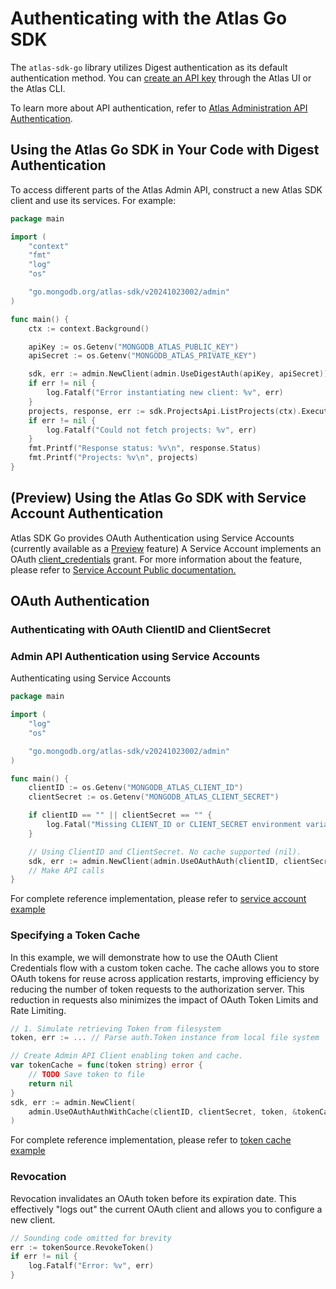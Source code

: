 # Authenticating with the Atlas Go SDK

The `atlas-sdk-go` library utilizes Digest authentication as its default authentication method.
You can [create an API key](https://www.mongodb.com/docs/atlas/configure-api-access/#create-an-api-key-in-an-organization) through the Atlas UI or the Atlas CLI.

To learn more about API authentication, refer to [Atlas Administration API Authentication](https://www.mongodb.com/docs/atlas/api/api-authentication).

## Using the Atlas Go SDK in Your Code with Digest Authentication

To access different parts of the Atlas Admin API, construct a new Atlas SDK client and use its services. For example:

```go
package main

import (
	"context"
	"fmt"
	"log"
	"os"

	"go.mongodb.org/atlas-sdk/v20241023002/admin"
)

func main() {
	ctx := context.Background()

	apiKey := os.Getenv("MONGODB_ATLAS_PUBLIC_KEY")
	apiSecret := os.Getenv("MONGODB_ATLAS_PRIVATE_KEY")

	sdk, err := admin.NewClient(admin.UseDigestAuth(apiKey, apiSecret))
	if err != nil {
		log.Fatalf("Error instantiating new client: %v", err)
	}
	projects, response, err := sdk.ProjectsApi.ListProjects(ctx).Execute()
	if err != nil {
		log.Fatalf("Could not fetch projects: %v", err)
	}
	fmt.Printf("Response status: %v\n", response.Status)
	fmt.Printf("Projects: %v\n", projects)
}
```

## (Preview) Using the Atlas Go SDK with Service Account Authentication

Atlas SDK Go provides OAuth Authentication using Service Accounts (currently available as a [Preview](https://www.mongodb.com/resources/beta-programs) feature)
A Service Account implements an OAuth [client_credentials](https://oauth.net/2/grant-types/client-credentials) grant.
For more information about the feature, please refer to [Service Account Public documentation.](https://www.mongodb.com/docs/atlas/api/service-accounts-overview/)

## OAuth Authentication

### Authenticating with OAuth ClientID and ClientSecret

### Admin API Authentication using Service Accounts

Authenticating using Service Accounts

```go
package main

import (
	"log"
	"os"

	"go.mongodb.org/atlas-sdk/v20241023002/admin"
)

func main() {
	clientID := os.Getenv("MONGODB_ATLAS_CLIENT_ID")
	clientSecret := os.Getenv("MONGODB_ATLAS_CLIENT_SECRET")

	if clientID == "" || clientSecret == "" {
		log.Fatal("Missing CLIENT_ID or CLIENT_SECRET environment variables")
	}

	// Using ClientID and ClientSecret. No cache supported (nil).
	sdk, err := admin.NewClient(admin.UseOAuthAuth(clientID, clientSecret))
	// Make API calls
}
```

For complete reference implementation,
please refer to [service account example](https://github.com/mongodb/atlas-sdk-go/tree/main/examples/sevice_account_management)

### Specifying a Token Cache

In this example, we will demonstrate how to use the OAuth Client Credentials flow with a custom token cache.
The cache allows you to store OAuth tokens for reuse across application restarts, 
improving efficiency by reducing the number of token requests to the authorization server. 
This reduction in requests also minimizes the impact of OAuth Token Limits and Rate Limiting.

```go
// 1. Simulate retrieving Token from filesystem
token, err := ... // Parse auth.Token instance from local file system

// Create Admin API Client enabling token and cache.
var tokenCache = func(token string) error {
    // TODO Save token to file
    return nil
}
sdk, err := admin.NewClient(
    admin.UseOAuthAuthWithCache(clientID, clientSecret, token, &tokenCache),
)
```

For complete reference implementation,
please refer to [token cache example](https://github.com/mongodb/atlas-sdk-go/tree/main/examples/service_account_token)

### Revocation

Revocation invalidates an OAuth token before its expiration date. This effectively "logs out" the current OAuth client and allows you to configure a new client.

```go
// Sounding code omitted for brevity 
err := tokenSource.RevokeToken()
if err != nil {
	log.Fatalf("Error: %v", err)
}
```

